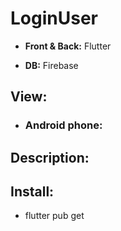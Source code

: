 # LoginUser
- **Front &amp; Back:** Flutter

- **DB:** Firebase

## View:
- ### Android phone:

## Description:

## Install:
- flutter pub get
